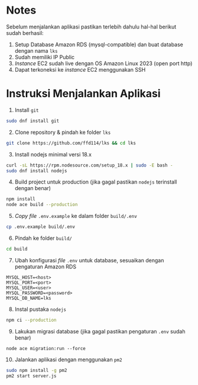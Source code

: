 # Notes

Sebelum menjalankan aplikasi pastikan terlebih dahulu hal-hal berikut sudah berhasil:

1. Setup Database Amazon RDS (mysql-compatible) dan buat database dengan nama `lks`
2. Sudah memiliki IP Public
3. *Instance* EC2 sudah live dengan OS Amazon Linux 2023 (open port http)
4. Dapat terkoneksi ke *instance* EC2 menggunakan SSH

# Instruksi Menjalankan Aplikasi

1. Install `git`
```bash
sudo dnf install git
```

2. Clone repository & pindah ke folder `lks`
```bash
git clone https://github.com/ffd114/lks && cd lks
```

3. Install nodejs minimal versi 18.x

```bash
curl -sL https://rpm.nodesource.com/setup_18.x | sudo -E bash -
sudo dnf install nodejs
```

4. Build project untuk production (jika gagal pastikan `nodejs` terinstall dengan benar)
```bash
npm install
node ace build --production
```

5. *Copy* *file* `.env.example` ke dalam folder `build/.env`

```bash
cp .env.example build/.env
```

6. Pindah ke folder `build/`

```bash
cd build
```

7. Ubah konfigurasi *file* `.env` untuk database, sesuaikan dengan pengaturan Amazon RDS

```
MYSQL_HOST=<host>
MYSQL_PORT=<port>
MYSQL_USER=<user>
MYSQL_PASSWORD=<password>
MYSQL_DB_NAME=lks
```

8. Instal pustaka `nodejs`

```bash
npm ci --production
```

9. Lakukan migrasi database (jika gagal pastikan pengaturan `.env` sudah benar)

```base
node ace migration:run --force
```

10. Jalankan aplikasi dengan menggunakan `pm2`

```bash
sudo npm install -g pm2
pm2 start server.js
```
